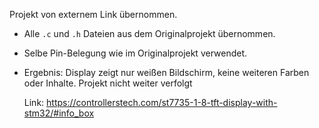 Projekt von externem Link übernommen.  
- Alle `.c` und `.h` Dateien aus dem Originalprojekt übernommen.  
- Selbe Pin-Belegung wie im Originalprojekt verwendet.  
- Ergebnis: Display zeigt nur weißen Bildschirm, keine weiteren Farben oder Inhalte.  Projekt nicht weiter verfolgt
  
  Link: https://controllerstech.com/st7735-1-8-tft-display-with-stm32/#info_box